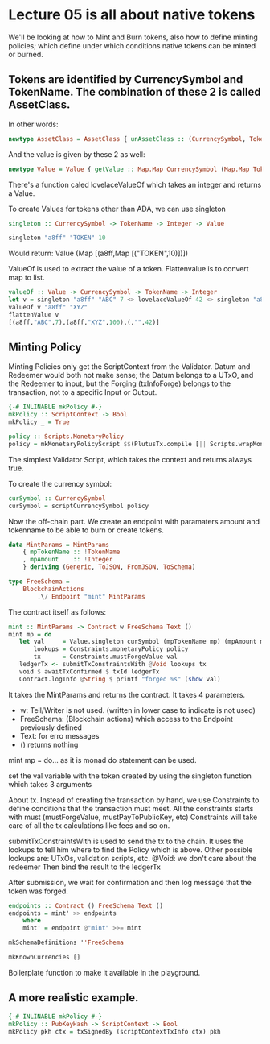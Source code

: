 # Lecture 05 is all about native tokens

We'll be looking at how to Mint and Burn tokens, also how to define minting policies; which define under which conditions native tokens can be minted or burned.

## Tokens are identified by CurrencySymbol and TokenName. The combination of these 2 is called AssetClass.

In other words:

```Haskell
newtype AssetClass = AssetClass { unAssetClass :: (CurrencySymbol, TokenName) }
```

And the value is given by these 2 as well:

```Haskell
newtype Value = Value { getValue :: Map.Map CurrencySymbol (Map.Map TokenName Integer) }
```
There's a function caled lovelaceValueOf which takes an integer and returns a Value.

To create Values for tokens other than ADA, we can use singleton

```Haskell
singleton :: CurrencySymbol -> TokenName -> Integer -> Value

singleton "a8ff" "TOKEN" 10
```
Would return: Value (Map [(a8ff,Map [("TOKEN",10)])])

ValueOf is used to extract the value of a token. Flattenvalue is to convert map to list.

```Haskell
valueOf :: Value -> CurrencySymbol -> TokenName -> Integer
let v = singleton "a8ff" "ABC" 7 <> lovelaceValueOf 42 <> singleton "a8ff" "XYZ" 100
valueOf v "a8ff" "XYZ"
flattenValue v
[(a8ff,"ABC",7),(a8ff,"XYZ",100),(,"",42)]
```

## Minting Policy

Minting Policies only get the ScriptContext from the Validator.
Datum and Redeemer would both not make sense; 
the Datum belongs to a UTxO, and the Redeemer to input, but the Forging (txInfoForge) belongs to the transaction, not to a specific Input or Output.

```Haskell
{-# INLINABLE mkPolicy #-}
mkPolicy :: ScriptContext -> Bool
mkPolicy _ = True

policy :: Scripts.MonetaryPolicy
policy = mkMonetaryPolicyScript $$(PlutusTx.compile [|| Scripts.wrapMonetaryPolicy mkPolicy ||])
```

The simplest Validator Script, which takes the context and returns always true.

To create the currency symbol:

```Haskell
curSymbol :: CurrencySymbol
curSymbol = scriptCurrencySymbol policy
```

Now the off-chain part. We create an endpoint with paramaters amount and tokenname to be able to burn or create tokens.

```Haskell
data MintParams = MintParams
    { mpTokenName :: !TokenName
    , mpAmount    :: !Integer
    } deriving (Generic, ToJSON, FromJSON, ToSchema)

type FreeSchema =
    BlockchainActions
        .\/ Endpoint "mint" MintParams
 ```
 
 The contract itself as follows:
 
 ```Haskell
 mint :: MintParams -> Contract w FreeSchema Text ()
mint mp = do
    let val     = Value.singleton curSymbol (mpTokenName mp) (mpAmount mp)
        lookups = Constraints.monetaryPolicy policy
        tx      = Constraints.mustForgeValue val
    ledgerTx <- submitTxConstraintsWith @Void lookups tx
    void $ awaitTxConfirmed $ txId ledgerTx
    Contract.logInfo @String $ printf "forged %s" (show val)
```

It takes the MintParams and returns the contract. It takes 4 parameters.
- w: Tell/Writer is not used. (written in lower case to indicate is not used)
- FreeSchema: (Blockchain actions) which access to the Endpoint previously defined
- Text: for erro messages 
- () returns nothing

mint mp = do... as it is monad do statement can be used. 

set the val variable with the token created by using the singleton function which takes 3 arguments 

About tx. Instead of creating the transaction by hand, we use Constraints to define conditions that the transaction must meet. All the constraints starts with must (mustForgeValue, mustPayToPublicKey, etc)
Constraints will take care of all the tx calculations like fees and so on. 

submitTxConstraintsWith is used to send the tx to the chain. It uses the lookups to tell him where to find the Policy which is above. Other possible lookups are: UTxOs, validation scripts, etc.
@Void: we don't care about the redeemer
Then bind the result to the ledgerTx 

After submission, we wait for confirmation and then log message that the token was forged.

```Haskell
endpoints :: Contract () FreeSchema Text ()
endpoints = mint' >> endpoints
    where
    mint' = endpoint @"mint" >>= mint

mkSchemaDefinitions ''FreeSchema

mkKnownCurrencies []
```

Boilerplate function to make it available in the playground.

## A more realistic example.

```Haskell
{-# INLINABLE mkPolicy #-}
mkPolicy :: PubKeyHash -> ScriptContext -> Bool
mkPolicy pkh ctx = txSignedBy (scriptContextTxInfo ctx) pkh
```




